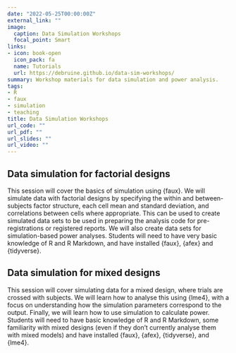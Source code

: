 ```yaml
---
date: "2022-05-25T00:00:00Z"
external_link: ""
image:
  caption: Data Simulation Workshops
  focal_point: Smart
links:
- icon: book-open
  icon_pack: fa
  name: Tutorials
  url: https://debruine.github.io/data-sim-workshops/
summary: Workshop materials for data simulation and power analysis.
tags:
- R
- faux
- simulation
- teaching
title: Data Simulation Workshops
url_code: ""
url_pdf: ""
url_slides: ""
url_video: ""
---
```


## Data simulation for factorial designs

This session will cover the basics of simulation using {faux}. We will simulate data with factorial designs by specifying the within and between-subjects factor structure, each cell mean and standard deviation, and correlations between cells where appropriate. This can be used to create simulated data sets to be used in preparing the analysis code for pre-registrations or registered reports. We will also create data sets for simulation-based power analyses. Students will need to have very basic knowledge of R and R Markdown, and have installed {faux}, {afex} and {tidyverse}.


## Data simulation for mixed designs

This session will cover simulating data for a mixed design, where trials are crossed with subjects. We will learn how to analyse this using {lme4}, with a focus on understanding how the simulation parameters correspond to the output. Finally, we will learn how to use simulation to calculate power. Students will need to have basic knowledge of R and R Markdown, some familiarity with mixed designs (even if they don’t currently analyse them with mixed models) and have installed {faux}, {afex}, {tidyverse}, and {lme4}.


